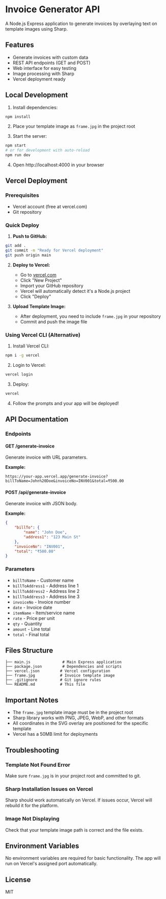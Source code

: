 # Invoice Generator API

A Node.js Express application to generate invoices by overlaying text on template images using Sharp.

## Features

- Generate invoices with custom data
- REST API endpoints (GET and POST)
- Web interface for easy testing
- Image processing with Sharp
- Vercel deployment ready

## Local Development

1. Install dependencies:
```bash
npm install
```

2. Place your template image as `frame.jpg` in the project root

3. Start the server:
```bash
npm start
# or for development with auto-reload
npm run dev
```

4. Open http://localhost:4000 in your browser

## Vercel Deployment

### Prerequisites
- Vercel account (free at vercel.com)
- Git repository

### Quick Deploy

1. **Push to GitHub:**
```bash
git add .
git commit -m "Ready for Vercel deployment"
git push origin main
```

2. **Deploy to Vercel:**
   - Go to [vercel.com](https://vercel.com)
   - Click "New Project"
   - Import your GitHub repository
   - Vercel will automatically detect it's a Node.js project
   - Click "Deploy"

3. **Upload Template Image:**
   - After deployment, you need to include `frame.jpg` in your repository
   - Commit and push the image file

### Using Vercel CLI (Alternative)

1. Install Vercel CLI:
```bash
npm i -g vercel
```

2. Login to Vercel:
```bash
vercel login
```

3. Deploy:
```bash
vercel
```

4. Follow the prompts and your app will be deployed!

## API Documentation

### Endpoints

#### GET /generate-invoice
Generate invoice with URL parameters.

**Example:**
```
https://your-app.vercel.app/generate-invoice?billToName=John%20Doe&invoiceNo=INV001&total=₹500.00
```

#### POST /api/generate-invoice
Generate invoice with JSON body.

**Example:**
```json
{
    "billTo": {
        "name": "John Doe",
        "address1": "123 Main St"
    },
    "invoiceNo": "INV001",
    "total": "₹500.00"
}
```

### Parameters
- `billToName` - Customer name
- `billToAddress1` - Address line 1
- `billToAddress2` - Address line 2  
- `billToAddress3` - Address line 3
- `invoiceNo` - Invoice number
- `date` - Invoice date
- `itemName` - Item/service name
- `rate` - Price per unit
- `qty` - Quantity
- `amount` - Line total
- `total` - Final total

## Files Structure

```
├── main.js              # Main Express application
├── package.json         # Dependencies and scripts
├── vercel.json         # Vercel configuration
├── frame.jpg           # Invoice template image
├── .gitignore          # Git ignore rules
└── README.md           # This file
```

## Important Notes

- The `frame.jpg` template image must be in the project root
- Sharp library works with PNG, JPEG, WebP, and other formats
- All coordinates in the SVG overlay are positioned for the specific template
- Vercel has a 50MB limit for deployments

## Troubleshooting

### Template Not Found Error
Make sure `frame.jpg` is in your project root and committed to git.

### Sharp Installation Issues on Vercel
Sharp should work automatically on Vercel. If issues occur, Vercel will rebuild it for the platform.

### Image Not Displaying
Check that your template image path is correct and the file exists.

## Environment Variables

No environment variables are required for basic functionality. The app will run on Vercel's assigned port automatically.

## License

MIT
